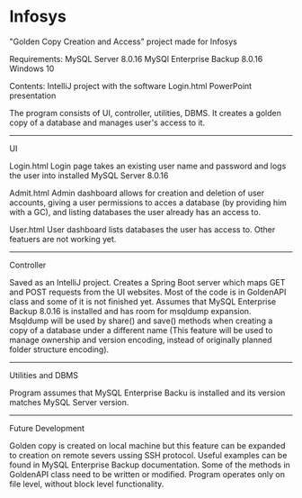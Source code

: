 # Infosys

"Golden Copy Creation and Access" project made for Infosys

Requirements: MySQL Server 8.0.16
              MySQl Enterprise Backup 8.0.16
              Windows 10
              
Contents: IntelliJ project with the software
          Login.html
          PowerPoint presentation
          
The program consists of UI, controller, utilities, DBMS.
It creates a golden copy of a database and manages user's access to it.

-------------------------------------------------------------------------
UI

Login.html
Login page takes an existing user name and password and logs the user
into installed MySQL Server 8.0.16

Admit.html
Admin dashboard allows for creation and deletion of user accounts,
giving a user permissions to acces a database (by providing him with a GC),
and listing databases the user already has an access to.

User.html
User dashboard lists databases the user has access to.
Other featuers are not working yet.

--------------------------------------------------------------------------
Controller

Saved as an IntelliJ project. Creates a Spring Boot server which maps
GET and POST requests from the UI websites. Most of the code is in
GoldenAPI class and some of it is not finished yet.
Assumes that MySQL Enterprise Backup 8.0.16 is installed and has room
for msqldump expansion. Msqldump will be used by share() and save() methods
when creating a copy of a database under a different name (This feature will
be used to manage ownership and version encoding, instead of originally
planned folder structure encoding).

--------------------------------------------------------------------------
Utilities and DBMS

Program assumes that MySQL Enterprise Backu is installed and its version
matches MySQL Server version.

-------------------------------------------------------------------------
Future Development

Golden copy is created on local machine but this feature can be expanded
to creation on remote severs ussing SSH protocol. Useful examples can be
found in MySQL Enterprise Backup documentation.
Some of the methods in GoldenAPI class need to be written or modified.
Program operates only on file level, without block level functionality.
